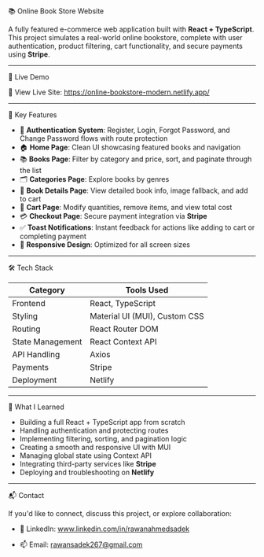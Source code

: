 📚 Online Book Store Website

A fully featured e-commerce web application built with **React + TypeScript**. This project simulates a real-world online bookstore, complete with user authentication, product filtering, cart functionality, and secure payments using **Stripe**.

---

🚀 Live Demo

🔗 View Live Site: https://online-bookstore-modern.netlify.app/

---

🧩 Key Features

- 🔐 **Authentication System**: Register, Login, Forgot Password, and Change Password flows with route protection
- 🏠 **Home Page**: Clean UI showcasing featured books and navigation
- 📚 **Books Page**: Filter by category and price, sort, and paginate through the list
- 🗂️ **Categories Page**: Explore books by genres
- 📖 **Book Details Page**: View detailed book info, image fallback, and add to cart
- 🛒 **Cart Page**: Modify quantities, remove items, and view total cost
- 💳 **Checkout Page**: Secure payment integration via **Stripe**
- ✅ **Toast Notifications**: Instant feedback for actions like adding to cart or completing payment
- 📱 **Responsive Design**: Optimized for all screen sizes

---

🛠️ Tech Stack

| Category         | Tools Used                                   |
|----------------  |----------------------------------------------|
| Frontend         | React, TypeScript                            |
| Styling          | Material UI (MUI), Custom CSS                |
| Routing          | React Router DOM                             |
| State Management | React Context API                            |
| API Handling     | Axios                                        |
| Payments         | Stripe                                       |
| Deployment       | Netlify                                      |

---

🧠 What I Learned

- Building a full React + TypeScript app from scratch
- Handling authentication and protecting routes
- Implementing filtering, sorting, and pagination logic
- Creating a smooth and responsive UI with MUI
- Managing global state using Context API
- Integrating third-party services like **Stripe**
- Deploying and troubleshooting on **Netlify**

---

📬 Contact

If you'd like to connect, discuss this project, or explore collaboration:

- 💼 LinkedIn: www.linkedin.com/in/rawanahmedsadek

- 📫 Email: rawansadek267@gmail.com

